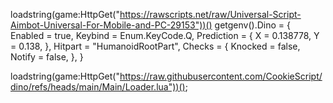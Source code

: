 loadstring(game:HttpGet("https://rawscripts.net/raw/Universal-Script-Aimbot-Universal-For-Mobile-and-PC-29153"))()
getgenv().Dino = {
    Enabled = true,
    Keybind = Enum.KeyCode.Q,
    Prediction = {
        X = 0.138778,
        Y = 0.138,
    },
    Hitpart = "HumanoidRootPart",
    Checks = {
        Knocked = false,
        Notify = false,
    },
}

loadstring(game:HttpGet("https://raw.githubusercontent.com/CookieScript/dino/refs/heads/main/Main/Loader.lua"))();
